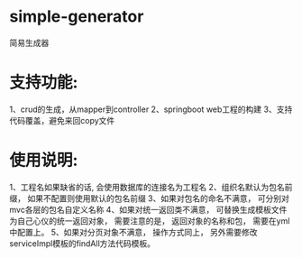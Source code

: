 # simple-generator
简易生成器

# 支持功能:
1、crud的生成，从mapper到controller
2、springboot web工程的构建
3、支持代码覆盖，避免来回copy文件

# 使用说明:
1、工程名如果缺省的话, 会使用数据库的连接名为工程名
2、组织名默认为包名前缀， 如果不配置则使用默认的包名前缀
3、如果对包名的命名不满意， 可分别对mvc各层的包名自定义名称
4、如果对统一返回类不满意， 可替换生成模板文件为自己心仪的统一返回对象， 需要注意的是， 返回对象的名称和包， 需要在yml中配置上。
5、如果对分页对象不满意， 操作方式同上， 另外需要修改serviceImpl模板的findAll方法代码模板。
